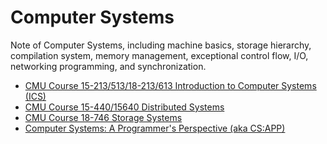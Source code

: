 # Computer Systems

Note of Computer Systems, including machine basics, storage hierarchy, compilation system, memory management, exceptional control flow, I/O, networking programming, and synchronization.

* [CMU Course 15-213/513/18-213/613 Introduction to Computer Systems (ICS)](./cmu-18613/)
* [CMU Course 15-440/15640 Distributed Systems](./cmu-15640/)
* [CMU Course 18-746 Storage Systems](./cmu-18746/)
* [Computer Systems: A Programmer's Perspective (aka CS:APP)](./CSAPP/)
